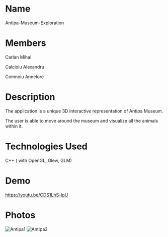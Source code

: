 
# Name 
Antipa-Museum-Exploration

# Members
Carlan Mihai

Calcioiu Alexandru

Comnoiu Annelore

# Description
The application is a unique 3D interactive representation of Antipa Museum.

The user is able to move around the museum and visualize all the animals within it.

# Technologies Used
C++ ( with OpenGL, Glew, GLM)

# Demo
https://youtu.be/CDS1LhS-ipU

# Photos

![Antipa1](https://github.com/MihaiEd/Antipa-Museum-Exploration/assets/94178495/e8a4b5f2-df43-426b-8dbd-04f2ab470230)
![Antipa2](https://github.com/MihaiEd/Antipa-Museum-Exploration/assets/94178495/86b02296-6cec-40f0-8a5a-495c6dedad3e)
